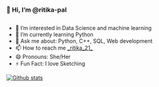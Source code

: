 <h3> 👋 Hi, I’m @ritika-pal</h3>
<h2></h2>
<ul>
<li> 👀 I’m interested in Data Science and machine learning</li>
<li> 🌱 I’m currently learning Python</li>
<li>💬 Ask me about: Python, C++, SQL, Web development</li>
<li> 📫 How to reach me <a href="https://www.instagram.com/_ritika_21_/">_ritika_21_</a></li>
<li> 😄 Pronouns: She/Her</li>
<li> ⚡ Fun Fact: I love Sketching</li>
</ul>
<p>
  <a target="_blank" rel="noopener noreferrer" href="https://github-readme-stats.vercel.app/api?username=ritika-pal&theme=highcontrast&show_icons=true&count_private=true"><img src="https://github-readme-stats.vercel.app/api?username=ritika-pal&theme=highcontrast&show_icons=true&count_private=true" alt="Github stats" data-canonical-src="https://github-readme-stats.vercel.app/api?username=ritika-pal" style="max-width:100%;"></a>
</p>

<!---
ritika-pal/ritika-pal is a ✨ special ✨ repository because its `README.md` (this file) appears on your GitHub profile.
You can click the Preview link to take a look at your changes.
--->
